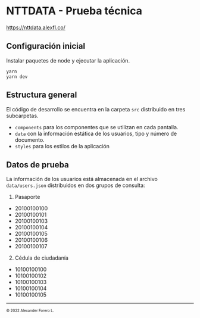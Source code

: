 # NTTDATA - Prueba técnica

https://nttdata.alexfl.co/

## Configuración inicial

Instalar paquetes de node y ejecutar la aplicación.
```
yarn
yarn dev
```

## Estructura general
El código de desarrollo se encuentra en la carpeta `src` distribuido en tres subcarpetas.
- `components` para los componentes que se utilizan en cada pantalla.
- `data` con la información estática de los usuarios, tipo y número de documento.
- `styles` para los estilos de la aplicación

## Datos de prueba
La información de los usuarios está almacenada en el archivo `data/users.json` distribuidos en dos grupos de consulta:

1. Pasaporte
- 20100100100
- 20100100101
- 20100100103
- 20100100104
- 20100100105
- 20100100106
- 20100100107

2. Cédula de ciudadanía
- 10100100100
- 10100100102
- 10100100103
- 10100100104
- 10100100105

<hr />
<sub><sup>© 2022  Alexander Forero L.</sup></sub>